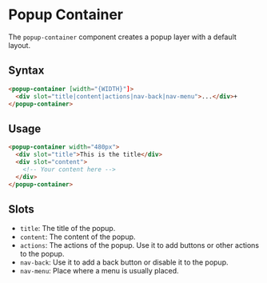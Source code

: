 # Popup Container

The `popup-container` component creates a popup layer with a default layout.


## Syntax

```html
<popup-container [width="{WIDTH}"]>
  <div slot="title|content|actions|nav-back|nav-menu">...</div>+
</popup-container>
```

## Usage

```html
<popup-container width="480px">
  <div slot="title">This is the title</div>
  <div slot="content">
    <!-- Your content here -->
  </div>
</popup-container>
```

## Slots

- `title`: The title of the popup.
- `content`: The content of the popup.
- `actions`: The actions of the popup. Use it to add buttons or other actions to the popup.
- `nav-back`: Use it to add a back button or disable it to the popup.
- `nav-menu`: Place where a menu is usually placed.

